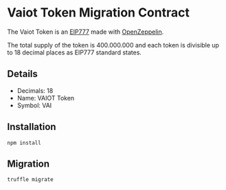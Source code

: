 # Vaiot Token Migration Contract

The Vaiot Token is an [EIP777](https://github.com/ethereum/EIPs/blob/master/EIPS/eip-777.md) made with [OpenZeppelin](https://github.com/openzeppelin/openzeppelin-contracts).

The total supply of the token is 400.000.000 and each token is divisible up to 18 decimal places as EIP777 standard states.

## Details
- Decimals: 18
- Name: VAIOT Token
- Symbol: VAI

## Installation
```
npm install
```

## Migration
```
truffle migrate
```

<!-- ## Testing
Run a test network using [Ganache](https://www.trufflesuite.com/ganache) test blockchain:
```
ganache-cli
```

Then, run the test suite:
```
truffle test
``` -->
